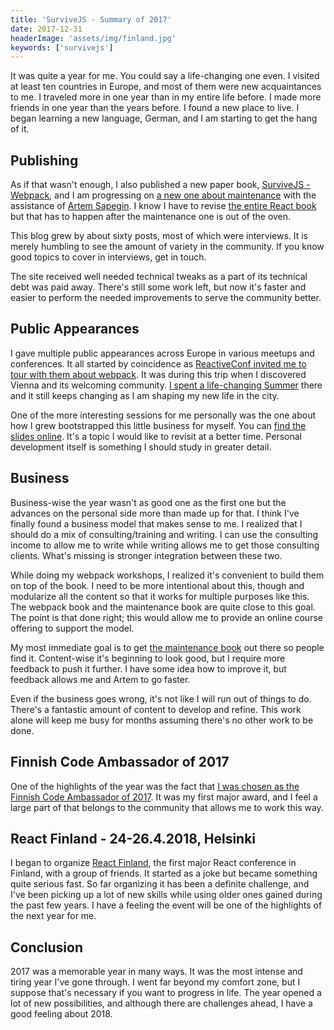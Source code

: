 ```yaml
---
title: 'SurviveJS - Summary of 2017'
date: 2017-12-31
headerImage: 'assets/img/finland.jpg'
keywords: ['survivejs']
---
```


It was quite a year for me. You could say a life-changing one even. I visited at least ten countries in Europe, and most of them were new acquaintances to me. I traveled more in one year than in my entire life before. I made more friends in one year than the years before. I found a new place to live. I began learning a new language, German, and I am starting to get the hang of it.

## Publishing

As if that wasn't enough, I also published a new paper book, [SurviveJS - Webpack](https://www.amazon.com/dp/9526868803), and I am progressing on [a new one about maintenance](/maintenance/) with the assistance of [Artem Sapegin](http://sapegin.me/). I know I have to revise [the entire React book](/react) but that has to happen after the maintenance one is out of the oven.

This blog grew by about sixty posts, most of which were interviews. It is merely humbling to see the amount of variety in the community. If you know good topics to cover in interviews, get in touch.

The site received well needed technical tweaks as a part of its technical debt was paid away. There's still some work left, but now it's faster and easier to perform the needed improvements to serve the community better.

## Public Appearances

I gave multiple public appearances across Europe in various meetups and conferences. It all started by coincidence as [ReactiveConf invited me to tour with them about webpack](/blog/euro-tour-2017/). It was during this trip when I discovered Vienna and its welcoming community. [I spent a life-changing Summer](https://medium.com/@bebraw/how-a-month-in-vienna-changed-the-way-i-think-about-life-ba87da8c28a9) there and it still keeps changing as I am shaping my new life in the city.

One of the more interesting sessions for me personally was the one about how I grew bootstrapped this little business for myself. You can [find the slides online](https://presentations.survivejs.com/bootstrapping-a-personal-lifestyle-business/). It's a topic I would like to revisit at a better time. Personal development itself is something I should study in greater detail.

## Business

Business-wise the year wasn't as good one as the first one but the advances on the personal side more than made up for that. I think I've finally found a business model that makes sense to me. I realized that I should do a mix of consulting/training and writing. I can use the consulting income to allow me to write while writing allows me to get those consulting clients. What's missing is stronger integration between these two.

While doing my webpack workshops, I realized it's convenient to build them on top of the book. I need to be more intentional about this, though and modularize all the content so that it works for multiple purposes like this. The webpack book and the maintenance book are quite close to this goal. The point is that done right; this would allow me to provide an online course offering to support the model.

My most immediate goal is to get [the maintenance book](/maintenance/) out there so people find it. Content-wise it's beginning to look good, but I require more feedback to push it further. I have some idea how to improve it, but feedback allows me and Artem to go faster.

Even if the business goes wrong, it's not like I will run out of things to do. There's a fantastic amount of content to develop and refine. This work alone will keep me busy for months assuming there's no other work to be done.

## Finnish Code Ambassador of 2017

One of the highlights of the year was the fact that [I was chosen as the Finnish Code Ambassador of 2017](/blog/blue-arrow-awards-winner-2017/). It was my first major award, and I feel a large part of that belongs to the community that allows me to work this way.

## React Finland - 24-26.4.2018, Helsinki

I began to organize [React Finland](https://react-finland.fi/), the first major React conference in Finland, with a group of friends. It started as a joke but became something quite serious fast. So far organizing it has been a definite challenge, and I've been picking up a lot of new skills while using older ones gained during the past few years. I have a feeling the event will be one of the highlights of the next year for me.

## Conclusion

2017 was a memorable year in many ways. It was the most intense and tiring year I've gone through. I went far beyond my comfort zone, but I suppose that's necessary if you want to progress in life. The year opened a lot of new possibilities, and although there are challenges ahead, I have a good feeling about 2018.
